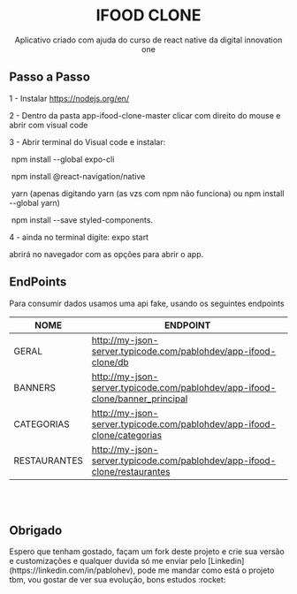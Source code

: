 
<h1 align="center">
    IFOOD CLONE 
</h1>
<p align="center">
    Aplicativo criado com ajuda do curso de react native da digital innovation one
</p>

## Passo a Passo

1 - Instalar https://nodejs.org/en/

2 - Dentro da pasta app-ifood-clone-master clicar com direito do mouse e abrir com visual code

3 - Abrir terminal do Visual code e instalar: 

​		npm install --global expo-cli 

​		npm install @react-navigation/native

​		yarn (apenas digitando yarn (as vzs com npm não funciona) ou npm install --global yarn)

​		npm install --save styled-components.


4 - ainda no terminal digite: expo start

abrirá no navegador com as opções para abrir o app.



## EndPoints

<p>Para consumir dados usamos uma api fake, usando os seguintes endpoints<p>

| NOME         | ENDPOINT                                                                      |
| ------------ | ----------------------------------------------------------------------------- |
| GERAL        | http://my-json-server.typicode.com/pablohdev/app-ifood-clone/db               |
| BANNERS      | http://my-json-server.typicode.com/pablohdev/app-ifood-clone/banner_principal |
| CATEGORIAS   | http://my-json-server.typicode.com/pablohdev/app-ifood-clone/categorias       |
| RESTAURANTES | http://my-json-server.typicode.com/pablohdev/app-ifood-clone/restaurantes     |

<br>
<br>

## Obrigado
<p>Espero que tenham gostado, façam um fork deste projeto e crie sua versão e customizações e qualquer duvida só me enviar pelo [Linkedin](https://linkedin.com/in/pablohev), pode me mandar como está o projeto tbm, vou gostar de ver sua evolução, bons estudos :rocket:</p>
